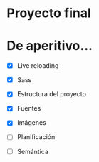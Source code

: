 # Proyecto final

# De aperitivo...

- [X] Live reloading
- [X] Sass
- [X] Estructura del proyecto
- [X] Fuentes
- [X] Imágenes
- [ ] Planificación
- [ ] Semántica



